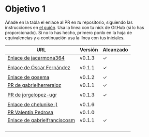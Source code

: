 # Objetivo 1

Añade en la tabla el enlace al PR en *tu* repositorio, siguiendo las
instrucciones en [el
guión](http://jj.github.io/IV/documentos/proyecto/1.Planificacion). Usa la línea
con tu nick de GitHub (si lo has proporcionado). Si no lo has hecho, primero
ponlo en la hoja de equivalencias y a continuación usa la línea con tus
iniciales.

| URL                                                                                       | Versión | Alcanzado |
|-------------------------------------------------------------------------------------------|---------|-----------|
| [Enlace de jacarmona364](https://github.com/jacarmona364/UniFit/pull/2)                   | v0.1.3  | ✓         |
| <!-- Enlace de nachoescalona -->                                                          |         |           |
| [Enlace de Óscar Fernández](https://github.com/oscar0310/IV25-26/pull/6)                  | v0.1.1  | ✓         |
| <!-- Enlace de G G J Á -->                                                                |         |           |
| [Enlace de gosema](https://github.com/gosema/IV/pull/6)                                   | v0.1.2  | ✓         |
| [PR de gabrielherreraloz](https://github.com/gabrielherreraloz/IV-GHL/pull/5)             | v0.1.1  | ✓         |
| <!-- Enlace de L C L -->                                                                  |         |           |
| [PR de jorgelopez-ugr](https://github.com/jorgelopez-ugr/Fermater/pull/3)                 | v0.1.3  | ✓         |
| <!-- Enlace de M S D L L -->                                                              |         |           |
| [Enlace de chelunike :)](https://github.com/chelunike/didactic-chainsaw/pull/4)           | v0.1.6  |           |
| [PR Valentín Pedrosa](https://github.com/vpedrosa/wave-planner/pull/30)                   | v0.1.0  |           |
| [Enlace de gabrielfranciscosm](https://github.com/GabrielFranciscoSM/practicas-IV/pull/7) | v0.1.1  | ✓         |
| <!-- Enlace de S H G -->                                                                  |         |           |
| <!-- Enlace de V H -->                                                                    |         |           |
| <!-- Enlace de V G H -->                                                                  |         |           |
| <!-- Enlace de Y L -->                                                                    |         |           |
